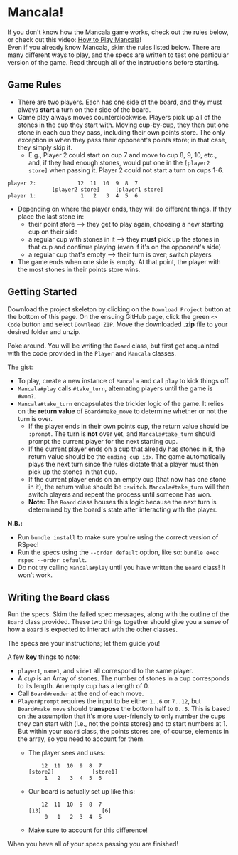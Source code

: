 # Mancala!

If you don't know how the Mancala game works, check out the rules below, or
check out this video: [How to Play Mancala][mancala-video]!  
Even if you already know Mancala, skim the rules listed below. There are many
different ways to play, and the specs are written to test one particular version
of the game. Read through all of the instructions before starting.

## Game Rules

- There are two players. Each has one side of the board, and they must
always **start** a turn on their side of the board.
- Game play always moves counterclockwise. Players pick up all of the
stones in the cup they start with. Moving cup-by-cup, they then put one
stone in each cup they pass, including their own points store. The only
exception is when they pass their opponent's points store; in that case,
they simply skip it.
  - E.g., Player 2 could start on cup 7 and move to cup 8, 9, 10, etc.,
  and, if they had enough stones, would put one in the `[player2 store]`
  when passing it. Player 2 could not start a turn on cups 1-6.

```plaintext
player 2:             12  11  10  9  8  7
              [player2 store]     [player1 store]
player 1:              1   2   3  4  5  6
```

- Depending on where the player ends, they will do different things. If they
  place the last stone in:
  - their point store --> they get to play again, choosing a new starting cup on
    their side
  - a regular cup with stones in it --> they **must** pick up the stones in that
    cup and continue playing (even if it's on the opponent's side)
  - a regular cup that's empty --> their turn is over; switch players
- The game ends when one side is empty. At that point, the player with the most
  stones in their points store wins.

## Getting Started

Download the project skeleton by clicking on the `Download Project` button at
the bottom of this page. On the ensuing GitHub page, click the green `<> Code`
button and select `Download ZIP`. Move the downloaded __.zip__ file to your
desired folder and unzip.

Poke around. You will be writing the `Board` class, but first get acquainted
with the code provided in the `Player` and `Mancala` classes.

The gist:

- To play, create a new instance of `Mancala` and call `play` to kick things
  off.
- `Mancala#play` calls `#take_turn`, alternating players until the game is
  `#won?`.
- `Mancala#take_turn` encapsulates the trickier logic of the game. It relies on
  the **return value** of `Board#make_move` to determine whether or not the turn
  is over.
  - If the player ends in their own points cup, the return value should be
    `:prompt`. The turn is **not** over yet, and `Mancala#take_turn` should
    prompt the current player for the next starting cup.
  - If the current player ends on a cup that already has stones in it, the
    return value should be the `ending_cup_idx`. The game automatically plays
    the next turn since the rules dictate that a player must then pick up the
    stones in that cup.
  - If the current player ends on an empty cup (that now has one stone
    in it), the return value should be `:switch`. `Mancala#take_turn`
    will then switch players and repeat the process until someone has won.
  - **Note:** The `Board` class houses this logic because the next turn is
    determined by the board's state after interacting with the player.

**N.B.:**

- Run `bundle install` to make sure you're using the correct version of RSpec!
- Run the specs using the `--order default` option, like so: `bundle exec rspec
  --order default`.
- Do not try calling `Mancala#play` until you have written the `Board` class! It
  won't work.

## Writing the `Board` class

Run the specs. Skim the failed spec messages, along with the outline of the
`Board` class provided. These two things together should give you a sense of how
a `Board` is expected to interact with the other classes.

The specs are your instructions; let them guide you!

A few **key** things to note:

- `player1`, `name1`, and `side1` all correspond to the same player.
- A *cup* is an Array of stones. The number of stones in a cup corresponds to
  its length. An empty cup has a length of 0.
- Call `Board#render` at the end of each move.
- `Player#prompt` requires the input to be either `1..6` or `7..12`, but
  `Board#make_move` should **transpose** the bottom half to `0..5`. This is
  based on the assumption that it's more user-friendly to only number the cups
  they can start with (i.e., not the points stores) and to start numbers at 1.
  But within your `Board` class, the points stores are, of course, elements in
  the array, so you need to account for them.
  - The player sees and uses:
  
    ```plaintext
        12  11  10  9  8  7
    [store2]            [store1]
         1   2   3  4  5  6
    ```

  - Our board is actually set up like this:

    ```plaintext
        12  11  10  9  8  7
    [13]                   [6]
         0   1   2  3  4  5
    ```

  - Make sure to account for this difference!

When you have all of your specs passing you are finished!

[mancala-video]: https://youtu.be/-A-djjimCcM